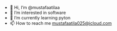 - 👋 Hi, I’m @mustafaatilaa
- 👀 I’m interested in software
- 🌱 I’m currently learning pyton
- 📫 How to reach me mustafaatila025@icloud.com

<!---
mustafaatilaa/mustafaatilaa is a ✨ special ✨ repository because its `README.md` (this file) appears on your GitHub profile.
You can click the Preview link to take a look at your changes.
--->
